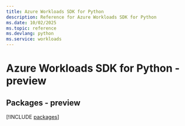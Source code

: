 ```yaml
---
title: Azure Workloads SDK for Python
description: Reference for Azure Workloads SDK for Python
ms.date: 10/02/2025
ms.topic: reference
ms.devlang: python
ms.service: workloads
---
```

# Azure Workloads SDK for Python - preview
## Packages - preview
[!INCLUDE [packages](workloads-index.md)]
